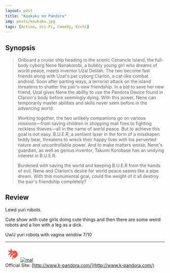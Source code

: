 ```yaml
---
layout: post
title: "Koukaku no Pandora"
img: posts/koukaku.jpg 
tags: [Action, Sci-Fi, Comedy, Ecchi]
---
```


## Synopsis
>Onboard a cruise ship heading to the scenic Cenancle Island, the full-body cyborg Nene Nanakorobi, a bubbly young girl who dreams of world peace, meets inventor Uzal Delilah. The two become fast friends along with Uzal's pet cyborg Clarion, a cat-like combat android. Soon after parting ways, a terrorist attack on the island threatens to shatter the pair's new friendship. In a bid to save her new friend, Uzal gives Nene the ability to use the Pandora Device found in Clarion's body before seemingly dying. With this power, Nene can temporarily master abilities and skills never seen before in the advancing world.
>
>Working together, the two unlikely companions go on various missions—from saving children in shopping mall fires to fighting reckless thieves—all in the name of world peace. But to achieve this goal is not easy. B.U.E.R, a sentient laser in the form of a misshapen teddy bear, threatens to wreck their happy lives with his perverted nature and uncontrollable power. And to make matters worse, Nene's guardian, as well as genius inventor, Takumi Korobase has an undying interest in B.U.E.R.
>
>Burdened with saving the world and keeping B.U.E.R from the hands of evil, Nene and Clarion's desire for world peace seems like a pipe dream. With this monumental goal, could the weight of it all destroy the pair's friendship completely?

## Review
Lewd yuri robots.

Cute show with cute girls doing cute things and then there are some weird robots and a lion with a leg as a dick.
   
UwU yuri robots with vagina window 7/10

---

[![kitsu](..\assets\img\kitsu.png)](https://kitsu.io/anime/koukaku-no-pandora)[![mal](..\assets\img\mal.ico)](https://myanimelist.net/anime/32214/Koukaku_no_Pandora)  
Official Site: [http://www.k-pandora.com/](http://www.k-pandora.com/)